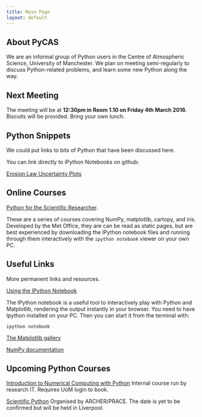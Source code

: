```yaml
---
title: Main Page
layout: default
---
```


About PyCAS
-----------------------------------------
We are an informal group of Python users in the Centre of Atmospheric Science, University of Manchester. We plan on meeting semi-regularly to discuss Python-related problems, and learn some new Python along the way.

Next Meeting
-------------
The meeting will be at **12:30pm in Room 1.10 on Friday 4th March 2016**. Biscuits will be provided. Bring your own lunch.

Python Snippets
----------------
We could put links to bits of Python that have been discussed here.

You can link directly to iPython Notebooks on github:

[Erosion Law Uncertainty Plots](https://nbviewer.jupyter.org/github/decvalts/PyCAS/blob/gh-pages/ErosionLawUncertainty.ipynb) 

Online Courses
--------------

[Python for the Scientific Researcher](http://atmoscoders.github.io/courses).

These are a series of courses covering NumPy, matplotlib, cartopy, and iris. Developed by the Met Office, they are can be read as static pages, but are best experienced by downloading the IPython notebook files and running through them interactively with the `ipython notebook` viewer on your own PC.


Useful Links
-------------
More permanent links and resources.

[Using the IPython Notebook](http://ipython.org/notebook.html)

The IPython notebook is a useful tool to interactively play with Python and Matplotlib, rendering the output instantly in your browser. You need to have Ipython installed on your PC. Then you can start it from the terminal with:
```
ipython notebook
```

[The Matplotlib gallery](http://matplotlib.org/gallery.html)

[NumPy documentation](http://docs.scipy.org/doc/)

Upcoming Python Courses
------------------------

[Introduction to Numerical Computing with Python](https://app.manchester.ac.uk/training/profile.aspx?unitid=5299&parentId=83&returnId=83&returntxt=Return+To+Calendar&returnQs=%3forg%3d0%26view%3d1%26sdate%3d01%2f03%2f2016) Internal course run by research IT. Requires UoM login to book.

[Scientific Python](https://www.archer.ac.uk/training/) Organised by ARCHER/PRACE. The date is yet to be confirmed but will be held in Liverpool. 
